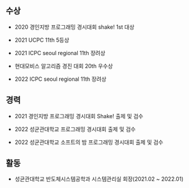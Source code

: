 



## 수상

* 2020 경인지방 프로그래밍 경시대회 shake! 1st 대상

* 2021 UCPC 11th 5등상

* 2021 ICPC seoul regional 11th 장려상

* 현대모비스 알고리즘 경진 대회 20th 우수상

* 2022 ICPC seoul regional 11th 장려상

## 경력

* 2021 경인지방 프로그래밍 경시대회 Shake! 출제 및 검수

* 2022 성균관대학교 프로그래밍 경시대회 출제 및 검수

* 2022 성균관대학교 소프트의 밤 프로그래밍 경시대회 출제 및 검수

## 활동

* 성균관대학교 반도체시스템공학과 시스템관리실 회장(2021.02 ~ 2022.01)
